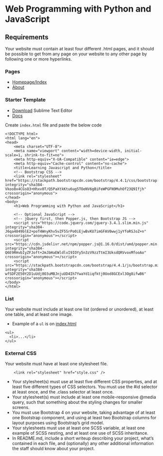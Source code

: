 # Web Programming with Python and JavaScript

## Requirements

Your website must contain at least four different .html pages, and it should be possible to get from any page on your website to any other page by following one or more hyperlinks.

### Pages

- [Homepage/Index](index.html)
- [About](about.html)

### Starter Template
- [Download](https://www.sublimetext.com/) Sublime Text Editor
- [Docs](https://sublime-text-unofficial-documentation.readthedocs.io/en/latest/)

Create `index.html` file and paste the below code

```
<!DOCTYPE html>
<html lang="en">
<head>
	<meta charset="UTF-8">
	<meta name="viewport" content="width=device-width, initial-scale=1, shrink-to-fit=no">
	<meta http-equiv="X-UA-Compatible" content="ie=edge">
	<meta http-equiv="Cache-control" content="no-cache">
	<title>Learning Javascript and Python</title>
	<!-- Bootstrap CSS -->
    <link rel="stylesheet" href="https://stackpath.bootstrapcdn.com/bootstrap/4.4.1/css/bootstrap.min.css" integrity="sha384-Vkoo8x4CGsO3+Hhxv8T/Q5PaXtkKtu6ug5TOeNV6gBiFeWPGFN9MuhOf23Q9Ifjh" crossorigin="anonymous">
</head>
<body>
	<h1>Web Programming with Python and JavaScript</h1>
	
	<!-- Optional JavaScript -->
	<!-- jQuery first, then Popper.js, then Bootstrap JS -->
	<script src="https://code.jquery.com/jquery-3.4.1.slim.min.js" integrity="sha384-J6qa4849blE2+poT4WnyKhv5vZF5SrPo0iEjwBvKU7imGFAV0wwj1yYfoRSJoZ+n" crossorigin="anonymous"></script>
	<script src="https://cdn.jsdelivr.net/npm/popper.js@1.16.0/dist/umd/popper.min.js" integrity="sha384-Q6E9RHvbIyZFJoft+2mJbHaEWldlvI9IOYy5n3zV9zzTtmI3UksdQRVvoxMfooAo" crossorigin="anonymous"></script>
	<script src="https://stackpath.bootstrapcdn.com/bootstrap/4.4.1/js/bootstrap.min.js" integrity="sha384-wfSDF2E50Y2D1uUdj0O3uMBJnjuUD4Ih7YwaYd1iqfktj0Uod8GCExl3Og8ifwB6" crossorigin="anonymous"></script>
</body>
</html>
```

### List

Your website must include at least one list (ordered or unordered), at least one table, and at least one image.

- Example of a `ul` is on [index.html](index.html)

```
<ul>
  <li>...</li>
</ul>
```

### External CSS

Your website must have at least one stylesheet file.

```
    <link rel="stylesheet" href="style.css" />
```

- Your stylesheet(s) must use at least five different CSS properties, and at least five different types of CSS selectors. You must use the #id selector at least once, and the .class selector at least once.
- Your stylesheet(s) must include at least one mobile-responsive @media query, such that something about the styling changes for smaller screens.
- You must use Bootstrap 4 on your website, taking advantage of at least one Bootstrap component, and using at least two Bootstrap columns for layout purposes using Bootstrap’s grid model.
- Your stylesheets must use at least one SCSS variable, at least one example of SCSS nesting, and at least one use of SCSS inheritance.
- In README.md, include a short writeup describing your project, what’s contained in each file, and (optionally) any other additional information the staff should know about your project.
